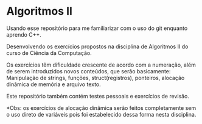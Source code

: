 # Algoritmos II
Usando esse repositório para me familiarizar com o uso do git enquanto aprendo C++.

Desenvolvendo os exercícios propostos na disciplina de Algoritmos II do curso de Ciência da Computação.

Os exercícios têm dificuldade crescente de acordo com a numeração, além de serem introduzidos novos conteúdos, que serão basicamente:
    Manipulação de strings, funções, struct(registros), ponteiros, alocação dinâmica de memória e arquivo texto.
    
Este repositório também contém testes pessoais e exercícios de revisão.

*Obs: os exercícios de alocação dinâmica serão feitos completamente sem o uso direto de variáveis pois foi estabelecido dessa forma nesta disciplina.


